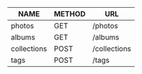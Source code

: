 | NAME        | METHOD | URL          |
| ----------- | ------ | ------------ |
| photos      | GET    | /photos      |
| albums      | GET    | /albums      |
| collections | POST   | /collections |
| tags        | POST   | /tags        |
